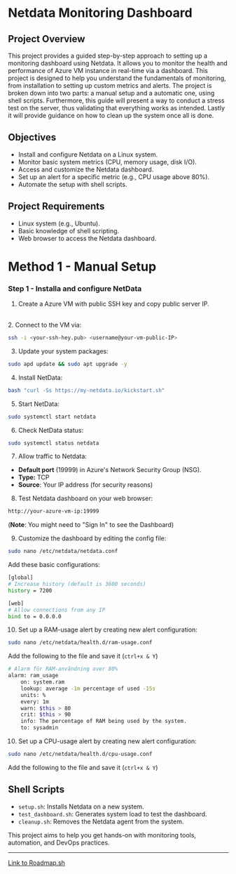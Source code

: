 # Netdata Monitoring Dashboard

## Project Overview
This project provides a guided step-by-step approach to setting up a monitoring dashboard using Netdata. It allows you to monitor the health and performance of Azure VM instance in real-time via a dashboard. This project is designed to help you understand the fundamentals of monitoring, from installation to setting up custom metrics and alerts. 
The project is broken down into two parts: a manual setup and a automatic one, using shell scripts. Furthermore, this guide will present a way to conduct a stress test on the server, thus validating that everything works as intended. Lastly it will provide guidance on how to clean up the system once all is done. 

## Objectives
- Install and configure Netdata on a Linux system.
- Monitor basic system metrics (CPU, memory usage, disk I/O).
- Access and customize the Netdata dashboard.
- Set up an alert for a specific metric (e.g., CPU usage above 80%).
- Automate the setup with shell scripts.

## Project Requirements
- Linux system (e.g., Ubuntu).
- Basic knowledge of shell scripting.
- Web browser to access the Netdata dashboard.


# Method 1 - Manual Setup

### Step 1 - Installa and configure NetData
1. Create a Azure VM with public SSH key and copy public server IP.
<br>
2. Connect to the VM via:

```bash
ssh -i <your-ssh-hey.pub> <username@your-vm-public-IP>
```

3. Update your system packages:
```bash
sudo apd update && sudo apt upgrade -y
```
4. Install NetData:
```bash
bash "curl -Ss https://my-netdata.io/kickstart.sh"
```
5. Start NetData:
```bash
sudo systemctl start netdata
```
6. Check NetData status:
```bash
sudo systemctl status netdata
```
7. Allow traffic to Netdata:
- **Default port** (19999) in Azure's Network Security Group (NSG).
- **Type:** TCP 
- **Source**: Your IP address (for security reasons)

8. Test Netdata dashboard on your web browser:
```bash
http://your-azure-vm-ip:19999
```
(**Note**: You might need to "Sign In" to see the Dashboard)

9. Customize the dashboard by editing the config file:
```bash
sudo nano /etc/netdata/netdata.conf
```
Add these basic configurations:
```bash
[global]
# Increase history (default is 3600 seconds)
history = 7200

[web]
# Allow connections from any IP
bind to = 0.0.0.0
```
10. Set up a RAM-usage alert by creating new alert configuration:
```bash
sudo nano /etc/netdata/health.d/ram-usage.conf
```

Add the following to the file and save it (`ctrl+x & Y`)

```bash
# Alarm för RAM-användning over 80%
alarm: ram_usage
    on: system.ram
    lookup: average -1m percentage of used -15s
    units: %
    every: 1m
    warn: $this > 80
    crit: $this > 90
    info: The percentage of RAM being used by the system.
    to: sysadmin

  ```

10. Set up a CPU-usage alert by creating new alert configuration:
```bash
sudo nano /etc/netdata/health.d/cpu-usage.conf
```

Add the following to the file and save it (`ctrl+x & Y`)



## Shell Scripts
- `setup.sh`: Installs Netdata on a new system.
- `test_dashboard.sh`: Generates system load to test the dashboard.
- `cleanup.sh`: Removes the Netdata agent from the system.

This project aims to help you get hands-on with monitoring tools, automation, and DevOps practices.

---
[Link to Roadmap.sh](https://roadmap.sh/projects/simple-monitoring-dashboard)

